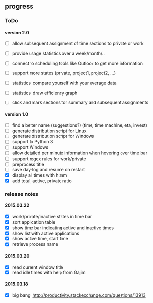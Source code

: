 ## progress

### ToDo

#### version 2.0
- [ ] allow subsequent assignment of time sections to private or work
- [ ] provide usage statistics over a week/month/..
- [ ] connect to scheduling tools like Outlook to get more information
- [ ] support more states (private, project1, project2, ...)
- [ ] statistics: compare yourself with your average data
- [ ] statistics: draw efficiency graph
- [ ] click and mark sections for summary and subsequent assignments


#### version 1.0
- [ ] find a better name (suggestions?) (time, time machine, eta, invest)
- [ ] generate distribution script for Linux
- [ ] generate distribution script for Windows
- [ ] support to Python 3
- [ ] support Windows
- [ ] allow detailed per minute information when hovering over time bar
- [ ] support regex rules for work/private
- [ ] preprocess title
- [ ] save day-log and resume on restart
- [x] display all times with h:mm
- [x] add total, active, private ratio

### release notes

#### 2015.03.22
- [x] work/private/inactive states in time bar
- [x] sort application table
- [x] show time bar indicating active and inactive times
- [x] show list with active applications
- [x] show active time, start time
- [x] retrieve process name

#### 2015.03.20
- [x] read current window title
- [x] read idle times with help from Gajim

#### 2015.03.18
- [X] big bang: http://productivity.stackexchange.com/questions/13913

